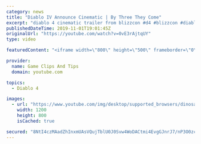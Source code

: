 ```yaml
---
category: news
title: "Diablo IV Announce Cinematic | By Three They Come"
excerpt: "diablo 4 cinematic trailer from blizzcon #d4 #blizzcon #diablo."
publishedDateTime: 2019-11-01T19:01:45Z
originalUrl: "https://youtube.com/watch?v=0vE3rAjtqUY"
type: video

featuredContent: "<iframe width=\"800\" height=\"500\" frameborder=\"0\" src=\"https://www.youtube.com/embed/0vE3rAjtqUY\" allow=\"accelerometer; autoplay; encrypted-media; gyroscope; picture-in-picture\" allowfullscreen></iframe>"

provider:
  name: Game Clips And Tips
  domain: youtube.com

topics:
  - Diablo 4

images:
  - url: "https://www.youtube.com/img/desktop/supported_browsers/dinosaur.png"
    width: 1200
    height: 800
    isCached: true

secured: "8NtI4czMAadZhInxmUAsVQujTblU0J0Svw4WoDACtmi4EvgGJnrJ7/nP3O0zcpyQRv5nS3m+NXUefF0UEKYTh8OnRp4hM/2e68gAD2WskYcgwZrfapkaNUYA2xY6P02fY62nEQiwgmq/VNZ8nEr0LBfrR2Oyu5PKqE/j0Uv9jKxf1Tm2TDCnVHJJ5Pctstsy9Yqxe4/6twA2bszGpYacReY+Guo7r+HgbYY1VLwgqpDMobber9SqE9lVysIiz065zLGXkK0UPQAeiwuwZRpzD9dzrN105KLX4EK97DfRbT4YQjQ3zzHvcZXFc9yMwaf0MrurS4OQnEFdgl1q8qhFFofvP9XxL4kTTCkYx5nKOex6m5/W4KwClCVL8eIeeqICA3HgfKJoP9OBWGM/mXcScg==;yvvMuUfXQMtFTZBDWkv2sg=="
---
```


